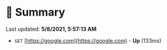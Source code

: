 # 📖 Summary
Last updated: **5/8/2021, 5:57:13 AM**

- `GET` [https://google.com](https://google.com) - **Up** (133ms)
